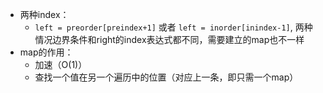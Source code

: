 - 两种index：
  - `left = preorder[preindex+1]` 或者 `left = inorder[inindex-1]`, 两种情况边界条件和right的index表达式都不同，需要建立的map也不一样
- map的作用：
  - 加速（O(1)）
  - 查找一个值在另一个遍历中的位置（对应上一条，即只需一个map） 